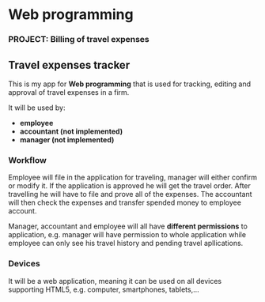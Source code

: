 # Web programming
### PROJECT: Billing of travel expenses
## Travel expenses tracker
This is my app for __**Web programming**__ that is used for tracking, editing and approval of travel expenses in a firm. 

It will be used by: 
* __employee__
* __accountant (not implemented)__
* __manager (not implemented)__

### Workflow
Employee will file in the application for traveling, manager will either confirm or modify it. If the application is approved he will get the travel order.
After travelling he will have to file and prove all of the expenses. The accountant will then check the expenses and transfer spended money to employee account.

Manager, accountant and employee will all have **different permissions** to application, e.g. manager will have permission to whole application while employee can only see his 
travel history and pending travel apllications.

### Devices

It will be a web application, meaning it can be used on all devices supporting HTML5, e.g. computer, smartphones, tablets,...